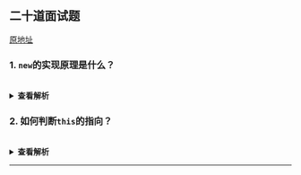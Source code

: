 ## 二十道面试题
[原地址](https://juejin.im/post/5d124a12f265da1b9163a28d)

### 1. `new`的实现原理是什么？

<br/>
<details><summary><b>查看解析</b></summary>
<p>

`new`的过程分为四步：
1. 创建一个空对象
2. 建立原型连接(`__propto__`)
3. 执行构造函数，让构造函数中的this指向实例，实例继承构造函数的属性或方法
4. 判断构造函数的返回值，确定返回对象

```js
function imitateNew () {
    let [constructor, ...args] = [...arguments]
    let instance = {}
    instance.__proto__ = constructor.prototype
    let result = constructor.apply(instance, args)
    if (result && (/object|function/.test(typeof result))) {
        return result
    }
    return instance
}
```
使用上述模仿的`new`方式，测试如下：
```js
function Super(age) {
    this.name = 'lazy'
    this.age = age
    this.sayHi = function () {
        console.log('hi')
    }
}
Super.prototype.smile = function () {
    console.log(':)')
}
let instance = imitateNew(Super, 10)

console.log(instance.name) // 'lazy'
console.log(instance.age) // 10
instance.sayHi() // 'hi'
instance.smile() //':)'

instance.constructor === Super // true
instance.hasOwnProperty('constructor') // false
Super.prototype.hasOwnProperty('constructor') //true
```
</p>

</details>

### 2. 如何判断`this`的指向？

<br/>

<details><summary><b>查看解析</b></summary>

大致分为以下五种情况，每种情况中是否为严格模式`this`的指向又各有不同结果：
1. 全局环境中的`this`
2. 默认绑定
3. 隐式绑定与显式绑定
4. 是否箭头函数
5. 构造函数／new

#### 1.全局环境下的`this`
| 在全局执行环境中 | 严格模式 | 非严格模式 |
| --- | --- | --- |
| 浏览器环境 | `window` | `window` |
| node环境| `{}` | `{}` |

#### 2.默认绑定
在不能应用其它绑定规则时使用的默认规则，通常是独立函数调用：
```js
'use strict';
var age = 18
function howOld() {
    console.log(this.age)
}
howOld()
```
运行上述代码，情况如下
| 在全局执行环境中 | 严格模式 | 非严格模式 |
| --- | --- | --- |
| 浏览器环境 | 抛出错误`TypeError` | `18` |
| node环境| 抛出错误`TypeError` | `undefined` |

非严格模式下的node环境打印出`undeifned`是因为全局`age`不会挂载在`global`下

#### 3.隐式绑定与显式绑定
隐式绑定很常见，即函数的调用是在某个对象上触发的，即调用位置上存在上下文对象，典型的隐式调用为: `xxx.fn()`

而通过`apply`, `call`, `bind`方法则是显式绑定对象的，此时`this`指向的就是该对象

如下：
```js
var age = 16
var person = {
    age: 18,
    howOld
}
function howOld() {
    console.log(this.age)
}
person.howOld() // 18  隐式绑定，谁调用指向谁
var sayAge = person.howOld
var beautofulPerson = {
    age: 17
}
sayAge.call(beautofulPerson) // 17
sayAge.apply(beautofulPerson) // 17
sayAge.bind(beautofulPerson)() // 17

```
这里需要注意一种特殊情况，如果 `call`,`apply` 或者 `bind` 传入的第一个参数值是 `undefined` 或者 `null`,

严格模式下 `this` 的值为传入的值 `null` /`undefined`, `sayAge.call(null)`将抛出错误

非严格模式下，实际应用的是默认绑定规则，`this` 指向全局对象(node环境为`global`，浏览器环境为`window`)：
```js
sayAge.call(null) // 16
```
#### 4.箭头函数
箭头函数没有自己的this，继承外层上下文绑定的this:
```js
let obj = {
    age: 18,
    howOld: function () {
        return () => {
            console.log(this.age)
        }
    }
}
let sayAge = obj.howOld()
sayAge() // 18
```
#### 5.构造函数／new
1⃣️静态方法中的`this`指向的是当前类，普通方法中的`this`指向的是实例对象
```js
class Foo {
    constructor(age) {
        this.age = age
    }
    static baz () {
        this.bar()
    }
    static bar () {
        console.log(1)
    }
    bar () {
        console.log(2)
    }
    sayAge () {
        console.log(this.age)
    }
}
Foo.baz() // 1
let f = new Foo(18)
f.sayAge() //18
```

</details>

<!-- ---
### n. 问题？

<br/>

```javascript
//
```

- A: `123`
- B: `456`
- C: `undefined`
- D: `ReferenceError`

<details><summary><b>查看解析</b></summary>
<p>
详情
</p>
</details> -->

---